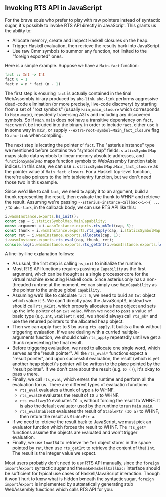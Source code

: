 ## Invoking RTS API in JavaScript

For the brave souls who prefer to play with raw pointers instead of syntactic sugar, it's possible to invoke RTS API directly in JavaScript. This grants us the ability to:

* Allocate memory, create and inspect Haskell closures on the heap.
* Trigger Haskell evaluation, then retrieve the results back into JavaScript.
* Use raw Cmm symbols to summon any function, not limited to the "foreign exported" ones.

Here is a simple example. Suppose we have a `Main.fact` function:

```Haskell
fact :: Int -> Int
fact 0 = 1
fact n = n * fact (n - 1)
```

The first step is ensuring `fact` is actually contained in the final WebAssembly binary produced by `ahc-link`. `ahc-link` performs aggressive dead-code elimination (or more precisely, live-code discovery) by starting from a set of "root symbols" (usually `Main_main_closure` which corresponds to `Main.main`), repeatedly traversing ASTs and including any discovered symbols. So if `Main.main` does not have a transitive dependency on `fact`, `fact` won't be included into the binary. In order to include `fact`, either use it in some way in `main`, or supply `--extra-root-symbol=Main_fact_closure` flag to `ahc-link` when compiling.

The next step is locating the pointer of `fact`. The "asterius instance" type we mentioned before contains two "symbol map" fields: `staticsSymbolMap` maps static data symbols to linear memory absolute addresses, and `functionSymbolMap` maps function symbols to WebAssembly function table indices. In this case, we can use `i.staticsSymbolMap.Main_fact_closure` as the pointer value of `Main_fact_closure`. For a Haskell top-level function, there're also pointers to the info table/entry function, but we don't need those two in this example.

Since we'd like to call `fact`, we need to apply it to an argument, build a thunk representing the result, then evaluate the thunk to WHNF and retrieve the result. Assuming we're passing `--asterius-instance-callback=i=>{ ... }` to `ahc-link`, in the callback body, we can use RTS API like this:

```JavaScript
i.wasmInstance.exports.hs_init();
const cap = i.staticsSymbolMap.MainCapability;
const argument = i.wasmInstance.exports.rts_mkInt(cap, 5);
const thunk = i.wasmInstance.exports.rts_apply(cap, i.staticsSymbolMap.Main_fact_closure, argument);
const ret = i.wasmInstance.exports.allocate(cap, 1);
i.wasmInstance.exports.rts_eval(cap, thunk, ret);
console.log(i.wasmInstance.exports.rts_getInt(i.wasmInstance.exports.loadI64(ret)));
```

A line-by-line explanation follows:

* As usual, the first step is calling `hs_init` to initialize the runtime.
* Most RTS API functions requires passing a `Capability` as the first argument, which can be thought as a single processor core for the virtual machine executing Haskell code. Since asterius only has a non-threaded runtime at the moment, we can simply use `MainCapability` as the pointer to the unique global `Capability`.
* Assuming we'd like to calculate `fact 5`, we need to build an `Int` object which value is `5`. We can't directly pass the JavaScript `5`, instead we should call `rts_mkInt`, which properly allocates a heap object and sets up the info pointer of an `Int` value. When we need to pass a value of basic type (e.g. `Int`, `StablePtr`, etc), we should always call `rts_mk*` and use the returned pointers to the allocated heap object.
* Then we can apply `fact` to `5` by using `rts_apply`. It builds a thunk without triggering evaluation. If we are dealing with a curried multiple-arguments function, we should chain `rts_apply` repeatedly until we get a thunk representing the final result.
* Before triggering evaluation, we need to allocate one single word, which serves as the "result pointer". All the `rts_eval*` functions expect a "result pointer", and upon successful evaluation, the result (which is yet another heap object)'s pointer will be written to the place pointed by the "result pointer". If we don't care about the result (e.g. `IO ()`), it's okay to pass `0` there.
* Finally, we call `rts_eval`, which enters the runtime and perform all the evaluation for us. There are different types of evaluation functions:
  * `rts_eval` evaluates a thunk of type `a` to WHNF.
  * `rts_evalIO` evaluates the result of `IO a` to WHNF.
  * `rts_evalLazyIO` evaluates `IO a`, without forcing the result to WHNF. It is also the default evaluator used by the runtime to run `Main.main`.
  * `rts_evalStableIO` evaluates the result of `StablePtr (IO a)` to WHNF, then return the result as `StablePtr a`.
* If we need to retrieve the result back to JavaScript, we must pick an evaluator function which forces the result to WHNF. The `rts_get*` functions assume the objects are evaluated and won't trigger evaluation.
* Finally, we use `loadI64` to retrieve the `Int` object stored in the space pointed by `ret`, then use `rts_getInt` to retrieve the content of that `Int`. The result is the integer value we expect.

Most users probably don't need to use RTS API manually, since the `foreign import`/`export` syntactic sugar and the `makeHaskellCallback` interface should be sufficient for typical use cases of Haskell/JavaScript interaction. Though it won't hurt to know what is hidden beneath the syntactic sugar, `foreign import`/`export` is implemented by automatically generating stub WebAssembly functions which calls RTS API for you.
